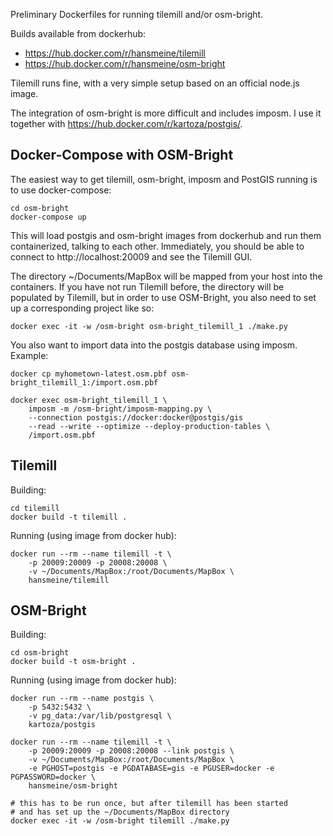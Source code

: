 Preliminary Dockerfiles for running tilemill and/or osm-bright.

Builds available from dockerhub:
* https://hub.docker.com/r/hansmeine/tilemill
* https://hub.docker.com/r/hansmeine/osm-bright

Tilemill runs fine, with a very simple setup based on an official node.js image.

The integration of osm-bright is more difficult and includes imposm.
I use it together with https://hub.docker.com/r/kartoza/postgis/.

## Docker-Compose with OSM-Bright

The easiest way to get tilemill, osm-bright, imposm and PostGIS
running is to use docker-compose:

    cd osm-bright
    docker-compose up

This will load postgis and osm-bright images from dockerhub and run
them containerized, talking to each other.  Immediately, you should be
able to connect to http://localhost:20009 and see the Tilemill
GUI.

The directory ~/Documents/MapBox will be mapped from your host
into the containers.  If you have not run Tilemill before, the
directory will be populated by Tilemill, but in order to use
OSM-Bright, you also need to set up a corresponding project like so:

    docker exec -it -w /osm-bright osm-bright_tilemill_1 ./make.py

You also want to import data into the postgis database using imposm.
Example:

    docker cp myhometown-latest.osm.pbf osm-bright_tilemill_1:/import.osm.pbf

    docker exec osm-bright_tilemill_1 \
        imposm -m /osm-bright/imposm-mapping.py \
        --connection postgis://docker:docker@postgis/gis
        --read --write --optimize --deploy-production-tables \
        /import.osm.pbf

## Tilemill

Building:

    cd tilemill
    docker build -t tilemill .

Running (using image from docker hub):

    docker run --rm --name tilemill -t \
        -p 20009:20009 -p 20008:20008 \
        -v ~/Documents/MapBox:/root/Documents/MapBox \
        hansmeine/tilemill

## OSM-Bright

Building:

    cd osm-bright
    docker build -t osm-bright .

Running (using image from docker hub):

    docker run --rm --name postgis \
        -p 5432:5432 \
        -v pg_data:/var/lib/postgresql \
        kartoza/postgis

    docker run --rm --name tilemill -t \
        -p 20009:20009 -p 20008:20008 --link postgis \
        -v ~/Documents/MapBox:/root/Documents/MapBox \
        -e PGHOST=postgis -e PGDATABASE=gis -e PGUSER=docker -e PGPASSWORD=docker \
        hansmeine/osm-bright
    
    # this has to be run once, but after tilemill has been started
    # and has set up the ~/Documents/MapBox directory
    docker exec -it -w /osm-bright tilemill ./make.py
